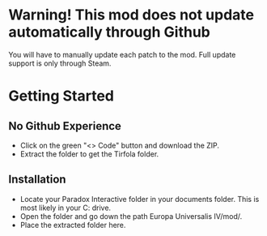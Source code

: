 # Warning! This mod does not update automatically through Github

You will have to manually update each patch to the mod. Full update support is only through Steam.

# Getting Started

## No Github Experience
* Click on the green "<> Code" button and download the ZIP.
* Extract the folder to get the Tirfola folder.

## Installation
* Locate your Paradox Interactive folder in your documents folder. This is most likely in your C: drive.
* Open the folder and go down the path Europa Universalis IV/mod/.
* Place the extracted folder here.
